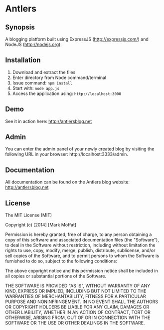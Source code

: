 Antlers
=======

## Synopsis

A blogging platform built using ExpressJS (http://expressjs.com/) and NodeJS (http://nodejs.org).

## Installation

1. Download and extract the files
2. Enter directory from Node command/terminal
3. Issue command: ```npm install```
4. Start with: ```node app.js```
5. Access the application using:  ```http://localhost:3000```

## Demo

See it in action here: http://antlersblog.net

## Admin

You can enter the admin panel of your newly created blog by visiting the following URL in your browser:
http://localhost:3333/admin.

## Documentation

All documentation can be found on the Antlers blog website: http://antlersblog.net

## License

The MIT License (MIT)

Copyright (c) [2014] [Mark Moffat]

Permission is hereby granted, free of charge, to any person obtaining a copy
of this software and associated documentation files (the "Software"), to deal
in the Software without restriction, including without limitation the rights
to use, copy, modify, merge, publish, distribute, sublicense, and/or sell
copies of the Software, and to permit persons to whom the Software is
furnished to do so, subject to the following conditions:

The above copyright notice and this permission notice shall be included in all
copies or substantial portions of the Software.

THE SOFTWARE IS PROVIDED "AS IS", WITHOUT WARRANTY OF ANY KIND, EXPRESS OR
IMPLIED, INCLUDING BUT NOT LIMITED TO THE WARRANTIES OF MERCHANTABILITY,
FITNESS FOR A PARTICULAR PURPOSE AND NONINFRINGEMENT. IN NO EVENT SHALL THE
AUTHORS OR COPYRIGHT HOLDERS BE LIABLE FOR ANY CLAIM, DAMAGES OR OTHER
LIABILITY, WHETHER IN AN ACTION OF CONTRACT, TORT OR OTHERWISE, ARISING FROM,
OUT OF OR IN CONNECTION WITH THE SOFTWARE OR THE USE OR OTHER DEALINGS IN THE
SOFTWARE.
